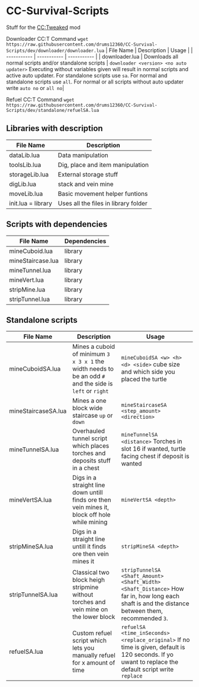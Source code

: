 # CC-Survival-Scripts

Stuff for the [CC:Tweaked](https://www.curseforge.com/minecraft/mc-mods/cc-tweaked) mod

Downloader CC:T Command `wget https://raw.githubusercontent.com/drums12360/CC-Survival-Scripts/dev/downloader/downloader.lua`
| File Name | Description | Usage |
| ----------- | ----------- | ----------- |
| downloader.lua | Downloads all normal scripts and/or standalone scripts | `downloader <version> <no auto updater>` Executing without variables given will result in normal scripts and active auto updater. For standalone scripts use `sa`. For normal and standalone scripts use `all`. For normal or all scripts without auto updater write `auto no` or `all no`|

Refuel CC:T Command `wget https://raw.githubusercontent.com/drums12360/CC-Survival-Scripts/dev/standalone/refuelSA.lua`


## Libraries with description 

| File Name | Description |
| ----------- | ----------- |
| dataLib.lua | Data manipulation |
| toolsLib.lua | Dig, place and item manipulation |
| storageLib.lua | External storage stuff|
| digLib.lua | stack and vein mine |
| moveLib.lua | Basic movement helper funtions |
| init.lua = library | Uses all the files in library folder |

## Scripts with dependencies 

| File Name | Dependencies |
| ----------- | ----------- |
| mineCuboid.lua | library |
| mineStaircase.lua | library |
| mineTunnel.lua | library |
| mineVert.lua | library |
| stripMine.lua | library |
| stripTunnel.lua | library |

## Standalone scripts

| File Name | Description | Usage |
| ----------- | ----------- | ----------- |
| mineCuboidSA.lua | Mines a cuboid of minimum `3 x 3 x 1` the width needs to be an odd `#` and the side is `left` or `right` | `mineCuboidSA <w> <h> <d> <side>` cube size and which side you placed the turtle |
| mineStaircaseSA.lua | Mines a one block wide staircase `up` or `down` | `mineStaircaseSA <step_amount> <direction>` |
| mineTunnelSA.lua | Overhauled tunnel script which places torches and deposits stuff in a chest | `mineTunnelSA <distance>` Torches in slot 16 if wanted, turtle facing chest if deposit is wanted |
| mineVertSA.lua | Digs in a straight line down untill finds ore then vein mines it, block off hole while mining | `mineVertSA <depth>` |
| stripMineSA.lua | Digs in a straight line untill it finds ore then vein mines it | `stripMineSA <depth>` |
| stripTunnelSA.lua | Classical two block heigh stripmine without torches and vein mine on the lower block | `stripTunnelSA <Shaft_Amount> <Shaft_Width> <Shaft_Distance>` How far in, how long each shaft is and the distance between them, recommended `3`.|
| refuelSA.lua | Custom refuel script which lets you manually refuel for x amount of time | `refuelSA <time_inSeconds> <replace_original>` If no time is given, default is 120 seconds. If yo uwant to replace the default script write `replace` |
